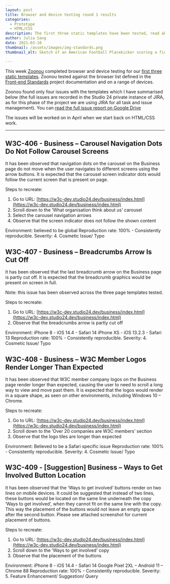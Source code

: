 ```yaml
---
layout: post
title: Browser and device testing round 1 results
categories:
  - Prototype
  - HTML/CSS
description: The first three static templates have been tested, read about the outcome
author: Julia Sang
date: 2021-03-10
thumbnail: /assets/images/img-standards.png
thumbnail_alt: Sketch of an American Football Placekicker scoring a field goal. The football shows the W3C logo. 'Standards' is written in the end zone.

---
```

This week [Zoonou](https://zoonou.com/) completed browser and device testing for our [first three static templates](/updates/first3-templates/).  Zoonou tested against the browser list defined in the [Front-end Standards](/docs/front-end-standards) project documentation and on a range of devices.

Zoonou found only four issues with the templates which I have summarised below (the full issues are recorded in the Studio 24 private instance of JIRA, as for this phase of the project we are using JIRA for all task and issue management). You can [read the full issue report on Google Drive](https://docs.google.com/document/d/1ejUkBnW6cObAj8W2mpRWxpddoxWxkMlb/)

The issues will be worked on in April when we start back on HTML/CSS work. 

- - -

## W3C-406 - Business – Carousel Navigation Dots Do Not Follow Carousel Screens

It has been observed that navigation dots on the carousel on the Business page do not move when the user navigates to different screens using the arrow buttons. It is expected that the carousel screen indicator dots would follow the current screen that is present on page.

Steps to recreate: 
1.	Go to URL: [https://w3c-dev.studio24.dev/business/index.html](https://w3c-dev.studio24.dev/business/index.html) 
2.	Scroll down to the ‘What organisation think about us’ carousel
3.	Select the carousel navigation arrows
4.	Observe that the screen indicator does not follow the shown content

Environment: believed to be global 
Reproduction rate: 100% - Consistently reproducible. 
Severity: 4. Cosmetic Issue/ Typo

## W3C-407 - Business – Breadcrumbs Arrow Is Cut Off

It has been observed that the last breadcrumb arrow on the Business page is partly cut off. It is expected that the breadcrumb graphics would be present on screen in full.

Note: this issue has been observed across the three page templates tested.

Steps to recreate: 
1.	Go to URL: [https://w3c-dev.studio24.dev/business/index.html](https://w3c-dev.studio24.dev/business/index.html) 
2.	Observe that the breadcrumbs arrow is partly cut off

Environment:
iPhone 8 - iOS 14.4 - Safari 14
iPhone XS - iOS 13.2.3 - Safari 13
Reproduction rate: 100% - Consistently reproducible.
Severity: 4. Cosmetic Issue/ Typo

## W3C-408 - Business – W3C Member Logos Render Longer Than Expected

It has been observed that W3C member company logos on the Business page render longer than expected, causing the user to need to scroll a long way to view and move past them. It is expected that the logos would render in a square shape, as seen on other environments, including Windows 10 – Chrome.

Steps to recreate: 
1.	Go to URL: [https://w3c-dev.studio24.dev/business/index.html](https://w3c-dev.studio24.dev/business/index.html) 
2.	Scroll down to the ‘Over 20 companies are W3C members’ section
3.	Observe that the logo tiles are longer than expected

Environment: Believed to be a Safari specific issue
Reproduction rate: 100% - Consistently reproducible. 
Severity: 4. Cosmetic Issue/ Typo

## W3C-409 - [Suggestion] Business – Ways to Get Involved Button Location

It has been observed that the ‘Ways to get involved’ buttons render on two lines on mobile devices. It could be suggested that instead of two lines, these buttons would be located on the same line underneath the copy ‘Ways to get involved’, when they cannot fit on the same line with the copy. This way the placement of the buttons would not leave an empty space after the second button. Please see attached screenshot for current placement of buttons.

Steps to recreate: 
1.	Go to URL: [https://w3c-dev.studio24.dev/business/index.html](https://w3c-dev.studio24.dev/business/index.html) 
2.	Scroll down to the ‘Ways to get involved’ copy
3.	Observe that the placement of the buttons

Environment:
iPhone 8 - iOS 14.4 - Safari 14
Google Pixel 2XL – Android 11 – Chrome 88
Reproduction rate: 100% - Consistently reproducible.
Severity: 5. Feature Enhancement/ Suggestion/ Query


